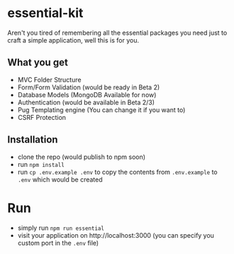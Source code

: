 # essential-kit
Aren't you tired of remembering all the essential packages you need just to craft a simple application, well this is for you.

## What you get
* MVC Folder Structure
* Form/Form Validation (would be ready in Beta 2)
* Database Models (MongoDB Available for now)
* Authentication (would be available in Beta 2/3)
* Pug Templating engine (You can change it if you want to)
* CSRF Protection

## Installation
* clone the repo (would publish to npm soon)
* run `npm install`
* run `cp .env.example .env` to copy the contents from `.env.example` to `.env` which would be created

# Run
* simply run `npm run essential`
* visit your application on http://localhost:3000 (you can specify you custom port in the `.env` file)
